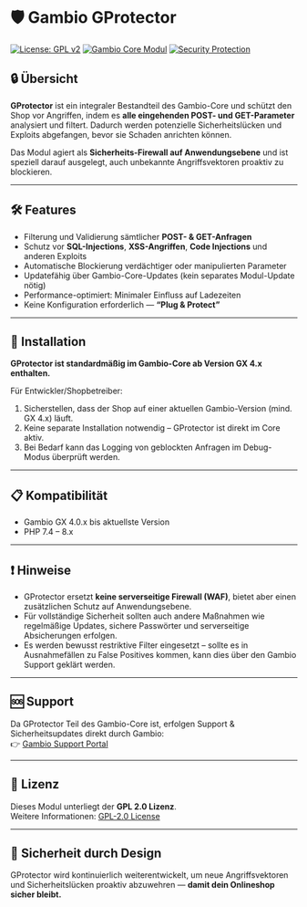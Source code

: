 # 🛡️ Gambio GProtector

[![License: GPL v2](https://img.shields.io/badge/License-GPL%20v2-blue.svg)](https://www.gnu.org/licenses/old-licenses/gpl-2.0.html)
[![Gambio Core Modul](https://img.shields.io/badge/Gambio-Core_Module-green.svg)](#)
[![Security Protection](https://img.shields.io/badge/Security-Request_Filtering-critical.svg)](#)

## 🔒 Übersicht
**GProtector** ist ein integraler Bestandteil des Gambio-Core und schützt den Shop vor Angriffen, indem es **alle eingehenden POST- und GET-Parameter** analysiert und filtert. Dadurch werden potenzielle Sicherheitslücken und Exploits abgefangen, bevor sie Schaden anrichten können.

Das Modul agiert als **Sicherheits-Firewall auf Anwendungsebene** und ist speziell darauf ausgelegt, auch unbekannte Angriffsvektoren proaktiv zu blockieren.

---

## 🛠️ Features
- Filterung und Validierung sämtlicher **POST- & GET-Anfragen**
- Schutz vor **SQL-Injections**, **XSS-Angriffen**, **Code Injections** und anderen Exploits
- Automatische Blockierung verdächtiger oder manipulierten Parameter
- Updatefähig über Gambio-Core-Updates (kein separates Modul-Update nötig)
- Performance-optimiert: Minimaler Einfluss auf Ladezeiten
- Keine Konfiguration erforderlich — **“Plug & Protect”**

---

## 🚀 Installation
**GProtector ist standardmäßig im Gambio-Core ab Version GX 4.x enthalten.**

Für Entwickler/Shopbetreiber:
1. Sicherstellen, dass der Shop auf einer aktuellen Gambio-Version (mind. GX 4.x) läuft.
2. Keine separate Installation notwendig – GProtector ist direkt im Core aktiv.
3. Bei Bedarf kann das Logging von geblockten Anfragen im Debug-Modus überprüft werden.

---

## 📋 Kompatibilität
- Gambio GX 4.0.x bis aktuellste Version
- PHP 7.4 – 8.x

---

## ❗ Hinweise
- GProtector ersetzt **keine serverseitige Firewall (WAF)**, bietet aber einen zusätzlichen Schutz auf Anwendungsebene.
- Für vollständige Sicherheit sollten auch andere Maßnahmen wie regelmäßige Updates, sichere Passwörter und serverseitige Absicherungen erfolgen.
- Es werden bewusst restriktive Filter eingesetzt – sollte es in Ausnahmefällen zu False Positives kommen, kann dies über den Gambio Support geklärt werden.

---

## 🆘 Support
Da GProtector Teil des Gambio-Core ist, erfolgen Support & Sicherheitsupdates direkt durch Gambio:  
👉 [Gambio Support Portal](https://www.gambio-support.de)

---

## 📄 Lizenz
Dieses Modul unterliegt der **GPL 2.0 Lizenz**.  
Weitere Informationen: [GPL-2.0 License](https://www.gnu.org/licenses/old-licenses/gpl-2.0.html)

---

## 🔐 Sicherheit durch Design
GProtector wird kontinuierlich weiterentwickelt, um neue Angriffsvektoren und Sicherheitslücken proaktiv abzuwehren — **damit dein Onlineshop sicher bleibt.**

